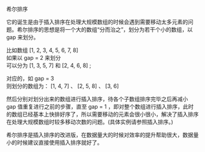 希尔排序 <br/>

它的诞生是由于插入排序在处理大规模数组的时候会遇到需要移动太多元素的问题。希尔排序的思想是将一个大的数组“分而治之”，划分为若干个小的数组，以 gap 来划分。<br/>

比如数组 [1, 2, 3, 4, 5, 6, 7, 8] <br/>
如果以 gap = 2 来划分<br/>
可以分为 [1, 3, 5, 7] 和 [2, 4, 6, 8] ;<br/>

对应的，如 gap = 3 <br/>
则划分的数组为： [1, 4, 7] 、 [2, 5, 8] 、 [3, 6] <br/>

然后分别对划分出来的数组进行插入排序，待各个子数组排序完毕之后再减小 gap 值重复进行之前的步骤，直至 gap = 1 ，即对整个数组进行插入排序，此时的数组已经基本上快排好序了，所以需要移动的元素会很小很小，解决了插入排序在处理大规模数组时较多移动次数的问题。(具体实例请参照插入排序。)

希尔排序是插入排序的改进版，在数据量大的时候对效率的提升帮助很大，数据量小的时候建议直接使用插入排序就好了。

